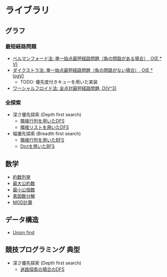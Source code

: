 # ライブラリ

## グラフ

### 最短経路問題

- [ベルマンフォード法: 単一始点最短経路問題（負の閉路がある場合）, O(E * V)](./bellman_ford.py)
- [ダイクストラ法: 単一始点最短経路問題（負の閉路がない場合）, O(E * logV)](./dijkstra.py)
    - TODO: 優先度付きキューを用いた実装
- [ワーシャルフロイド法: 全点対最短経路問題, O(V^3)](./warshall_floyd.py)

### 全探索

- 深さ優先探索 (Depth first search)
    - [隣接行列を用いたDFS](./adjacency_matrix_graph_dfs.py)
    - [隣接リストを用いたDFS](./graph_dfs.py)
- 幅優先探索 (Breadth first search)
    - [隣接行列を用いたBFS](./adjacency_matrix_graph_bfs.py)
    - [Dictを用いたBFS](./graph_bfs.py)

## 数学

- [約数列挙](./divisors.py)
- [最大公約数](./gcd.py)
- [最小公倍数](./lcm.py)
- [素因数分解](./factoring.py)
- [MOD計算](./mod.py)

## データ構造

- [Union find](./union_find.py)

## 競技プログラミング 典型

- 深さ優先探索 (Depth first search)
    - [迷路探索の場合のDFS](./maze_dfs.py)
